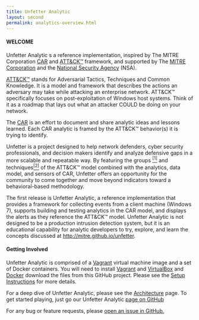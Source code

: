 ```yaml
---
title: Unfetter Analytic
layout: second
permalink: analytics-overview.html
---
```



<h4>WELCOME</h4>
<p>Unfetter Analytic s a reference implementation, inspired by The MITRE Corporation
<a href="https://car.mitre.org" target="_blank">CAR</a> and <a href="https://attack.mitre.org" target="_blank">ATT&amp;CK&trade;</a> framework, and supported by The <a href="https://www.mitre.org" target="_blank">MITRE Corporation</a>
and the <a href="https://www.nsa.gov" target="_blank">National Security Agency</a> (NSA).
</p>
<p>
<a href="https://attack.mitre.org" target="_blank">ATT&amp;CK&trade;</a> stands for Adversarial Tactics, Techniques
and Common Knowledge. It is a model and framework that describes the actions an adversary may take while attacking
an enterprise network. ATT&amp;CK&trade; specifically focuses on post-exploitation of Windows host systems. Think of
it as a roadmap that lays out what an attacker COULD be doing on your network.
</p>
<p>
The <a href="https://car.mitre.org" target="_blank">CAR</a> is an effort to document and share analytic ideas and lessons
learned. Each CAR analytic is framed by the ATT&amp;CK&trade; behavior(s) it is trying to identify.
</p>
<p>
Unfetter is a project designed to help network defenders, cyber security professionals, and decision makers identify and
analyze defensive gaps in a more scalable and repeatable way. By featuring the groups
<a href="https://mitre.github.io/unfetter/#footnote1_src" target="_blank" name="footnote1_src"><sup>[1]</sup></a>
and techniques<a href="https://mitre.github.io/unfetter/#footnote1_src" target="_blank" name="footnote2_src"><sup>[2]</sup></a>
of the ATT&amp;CK&trade; model combined with the analytics, data model, and sensors of CAR, Unfetter offers an opportunity for
the community to come together and move beyond indicators toward a behavioral-based methodology.
</p>
<p>
The first release is Unfetter Analytic, a reference implementation that provides a framework for collecting events from a
client machine (Windows 7), supports building and testing analytics in the CAR model, and displays the alerts as they
reference the ATT&amp;CK&trade; model. Unfetter Analytic is not designed to be a production intrusion detection system,
but it is an educational capability for analytic developers to try, explore, and learn the concepts discussed at
<a href="http://mitre.github.io/unfetter" target="_blank">http://mitre.github.io/unfetter</a>.
</p>

<h4>Getting Involved</h4>
<p>Unfetter Analytic is comprised of a <a href="https://www.vagrantup.com/" target="_blank">Vagrant</a> virtual machine image and a set of Docker containers. You will need to install <a href="https://www.vagrantup.com/" target="_blank">Vagrant</a> and <a href="https://www.virtualbox.com/" target="_blank">VirtualBox</a> and <a href="https://www.docker.com/products/overview" target="_blank">Docker</a> download the files from this GitHub project.  Please see the <a href="analytic-setup.html">Setup Instructions</a> for more details.
</p>

<p>For a deep dive of Unfetter Analytic, please see the <a href="analytic-architecture.html">Architecture</a> page. To get started playing, just go our Unfetter Analytic <a href="https://github.com/unfetter-analytic/unfetter" target="_blank">page on GitHub</a></p>
<p>For any bug or feature requests, please <a href="https://github.com/unfetter-analytic/unfetter/issues">open an issue in GitHub.</a></p>

